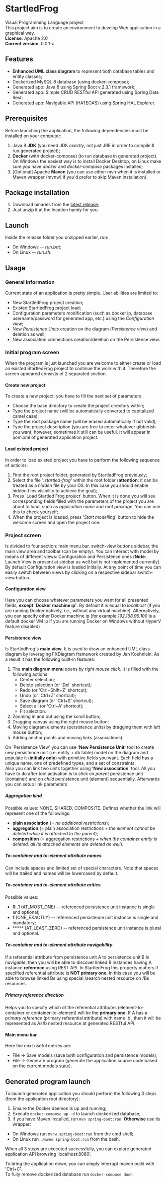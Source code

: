 # StartledFrog

Visual Programming Language project  
This project aim is to create an environment to develop Web application in a graphical way.  
**License**: Apache 2.0  
**Current version**: 0.0.1-a

## Features

* **Enhanced UML class diagram** to represent both database tables and entity classes;
* Dockerized MySQL 8 database (using docker-compose);
* Generated app: Java 8 using Spring Boot v.2.3.1 framework;
* Generated app: Simple CRUD RESTful API generated using Spring Data Rest;
* Generated app: Navigable API (HATEOAS) using Spring HAL Explorer.

## Prerequisites

Before launching the application, the following dependencies must be installed on your computer:  

1. Java 8 **JDK** (you need JDK *exactly*, not just JRE in order to compile & run generated project);
2. **Docker** (with docker-compose) (to run database in generated project). On Windows the easiest way is to install Docker Desktop, on Linux make sure you have *docker* and *docker-compose* packages installed;
3. [Optional] Apache **Maven** (you can use either mvn when it is installed or Maven wrapper (mvnw) if you'd prefer to skip Maven installation).

## Package installation

1. Download binaries from the [latest release](https://github.com/Tordek947/StartledFrog/releases/latest);
2. Just unzip it at the location handy for you.

## Launch

Inside the release folder you unzipped earlier, run:

* On Windows -- *run.bat*;
* On Linux -- *run.sh*.

## Usage

### General information

Current state of an application is pretty simple. User abilities are limited to:

* New StartledFrog project creation;
* Existed StartledFrog project load;
* Configuration parameters modification (such as docker ip, database username/password for generated app, etc.) using the *Configuration view*;
* New *Persistence Units* creation on the diagram (*Persistence view*) and deletion as well;
* New association connections creation/deletion on the Persistence view.

### Initial program screen

When the program is just launched you are welcome to either create or load an existed StartledFrog project to continue the work with it. Therefore the screen appeared consists of 2 separated section.

#### Create new project

To create a new project, you have to fill the next set of parameters:

* Choose the base directory to create the project directory within;
* Type the project name (will be automatically converted to capitalized camel case);
* Type the root package name (will be erased automatically if not valid);
* Type the project description (you are free to enter whatever gibberish you want, however, sometimes it still can be useful. It will appear in pom.xml of generated application project.

#### Load existed project

In order to load existed project you have to perform the following sequence of actioins:

1. Find the root project folder, generated by StartledFrog previously;
2. Select the file '*.startled-frog*' within the root folder (**attention**: it can be treated as a *hidden* file by your OS. In this case you should enable hidden files visibility to achieve the goal);
3. Press 'Load Startled Frog project' button. When it is done you will see corresponding fields filled with the parameters of the project you are about to load, such as *application name* and *root package*. You can use this to check yourself;
4. When the project is loaded, press '*Start modelling*' button to hide the welcome screen and open the project  one.

### Project screen

Is divided to four section: main menu bar, switch-view buttons sidebar, the main view area and toolbar (can be empty). You can interact with model by means of different views: Configuration and Persistence ones (**Note**: Launch View is present at sidebar as well but is not implemented currently). By default Configuration view is loaded initially. At any point of time you can easily switch between views by clicking on a respective sidebar switch-view button.

#### Configuration view

Here you can choose whatever parameters you want for all presented fields, **except 'Docker machine ip'**. By default it is equal to *localhost* (if you are running Docker natively, i.e., without any virtual machine). Alternatively, you can specify other Docker machine ip (for example *192.168.99.100* is a default docker VM ip if you are running Docker on Windows without HyperV feature disabled)

#### Persistence view

Is StartledFrog's **main view**. It is used to draw an enhanced UML class diagram by leveraging FXDiagram framework created by Jan Koehnlein. As a result it has the following built-in features:

1. The **main diagram menu** opens by *right mouse click*. It is filled with the following actions:
    * Center selection;
    * Delete selection (or 'Del' shortcut);
    * Redo (or 'Ctrl+Shift+Z' shortcut);
    * Undo (or 'Ctrl+Z' shortcut);
    * Save diagram (or 'Ctrl+S' shortcut);
    * Select all (or 'Ctrl+A' shortcut);
    * Fit selection.
2. Zooming in and out using the scroll button;
3. Dragging canvas using the right mouse button;
4. Moving diagram elements (persistence units) by dragging them with left mouse button;
5. Adding anchor points and moving links (associations).

On 'Persistence View' you can use '**New Persistence Unit**' tool to create new persistence unit (i.e. entity + db table) model on the diagram and populate it (**initially only**) with primitive fields you want. Each field has a unique name, one of predefined types, and a set of constraints.  
Also you can link two units together using '**New association**' tool. All you have to do after tool activation is to click on *parent* persistence unit (container) and on *child* persistence unit (element) sequentially. Afterwards you can setup link parameters:

##### Aggregation kind

Possible values: NONE, SHARED, COMPOSITE. Defines whether the link will represent one of the followings:

* **plain association** (= *no additional restrictions*);
* **aggregation** (= plain association restrictions + *the element cannot be deleted while it is attached to the parent*);
* **composition** (= aggregation restrictions + *when the container entity is deleted, all its attached elements are deleted as well*).

##### To-container and to-element attribute names

Can include spaces and limited set of special characters. Note that spaces will be trailed and names will be lowercased by default.  

##### To-container and to-element attribute arities

Possible values:  

* **0..1** (AT_MOST_ONE) -- referenced persistence unit instance is single and optional;
* **1** (ONE_EXACTLY) -- referenced persistence unit instance is single and mandatory;
* ***** (AT_LEAST_ZERO) -- referenced persistence unit instance is plural and optional.

##### To-container and to-element attribute navigability

If a referential attribute from persistence unit A to persistence unit B *is navigable*, then you will be able to discover linked B instances having A instance **reference** using REST API. In StartledFrog this property matters if specified referential attribute is **NOT primary one**. In this case you will be able to browse linked Bs using special /search nested resource on /Bs resources.

##### Primary reference direction

Helps you to specify which of the referential attributes (element-to-container or container-to-element) will be  the **primary one**. If A has a *primary reference* (primary referential attribute) with name 'b', then it will be represented as As/b nested resource at generated RESTful API.

#### Main menu bar

Here the next useful entries are:

* File -> Save models (save both configuration and persistence models);
* File -> Generate program (generate the application source code based on the current models state).

## Generated program launch

To launch generated application you should perform the following 3 steps (from the application root directory):

1. Ensure the Docker daemon is up and running;
2. Execute `docker-compose up -d` to launch dockerized database;
3. If you have Maven installed, run `mvn spring-boot:run`. **Otherwise** use its wrapper:

* On Windows run `mvnw spring-boot:run` from the cmd shell;
* On Linux run `./mvnw spring-boot:run` from the bash.

When all 3 steps are executed successfully, you can explore generated application API browsing 'localhost:8080'.  
  
To bring the application down, you can simply interrupt maven build with 'Ctrl+C'.  
To fully remove dockerized database run `docker-compose down`
